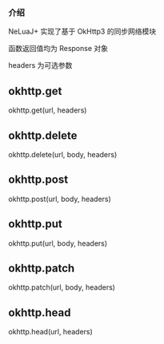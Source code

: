 ### 介绍
NeLuaJ+ 实现了基于 OkHttp3 的同步网络模块

函数返回值均为 Response 对象

headers 为可选参数

## okhttp.get
okhttp.get(url, headers)

## okhttp.delete
okhttp.delete(url, body, headers)

## okhttp.post
okhttp.post(url, body, headers)

## okhttp.put
okhttp.put(url, body, headers)

## okhttp.patch
okhttp.patch(url, body, headers)

## okhttp.head
okhttp.head(url, headers)